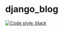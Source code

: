 # django_blog


[![Code style: black](https://img.shields.io/badge/code%20style-black-000000.svg)](https://github.com/psf/black)
